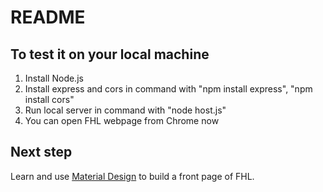 # README

## To test it on your local machine

1. Install Node.js
2. Install express and cors in command with "npm install express", "npm install cors"
3. Run local server in command with "node host.js"
4. You can open FHL webpage from Chrome now

## Next step

Learn and use [Material Design](https://material.io/design/introduction/#principles) to build a front page of FHL.
